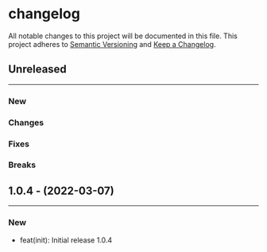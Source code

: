 # changelog

All notable changes to this project will be documented in this file.
This project adheres to [Semantic Versioning](http://semver.org/) and [Keep a Changelog](http://keepachangelog.com/).


## Unreleased
---

### New

### Changes

### Fixes

### Breaks


## 1.0.4 - (2022-03-07)
---

### New
* feat(init): Initial release 1.0.4


